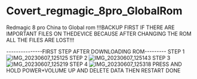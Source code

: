 # Covert_regmagic_8pro_GlobalRom
Redmagic 8 pro China to Global rom 
!!!BACKUP FIRST IF THERE ARE IMPORTANT FILES ON THEDEVICE BECAUSE AFTER CHANGING THE ROM ALL THE FILES ARE LOST!!!

---------------FIRST STEP AFTER DOWNLOADING ROM---------
STEP 1 ![IMG_20230607_125125](https://github.com/foxmas/Covert_regmagic_8pro_GlobalRom/assets/86587372/f8a53382-ed54-4459-9af9-0f129e351022)
STEP 2 ![IMG_20230607_125143](https://github.com/foxmas/Covert_regmagic_8pro_GlobalRom/assets/86587372/47179ea9-4c1d-4975-bf0c-3b959e25c0d3)
STEP 3 ![IMG_20230607_125219](https://github.com/foxmas/Covert_regmagic_8pro_GlobalRom/assets/86587372/0a905cbf-e6ce-4aaa-80f0-33563ed6a81c)
STEP 4 ![IMG_20230607_125318](https://github.com/foxmas/Covert_regmagic_8pro_GlobalRom/assets/86587372/9f4b67c8-fe8b-4262-9667-2b44b781c647)
PRESS AND HOLD POWER+VOLUME UP AND DELETE DATA THEN RESTART
DONE
